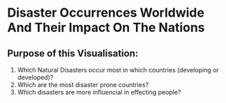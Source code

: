 # Disaster Occurrences Worldwide And Their Impact On The Nations

## Purpose of this Visualisation:

1. Which Natural Disasters occur most in which countries (developing or developed)?
2. Which are the most disaster prone countries?
3. Which disasters are more influencial in effecting people?
